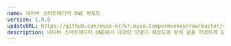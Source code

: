 ```yaml
---
name: 네이버 스마트에디터 ONE 뷰포트
version: 1.0.0
updateURL: https://github.com/myso-kr/kr.myso.tampermonkey/raw/master/service/com.naver.blog-write.viewport.user.js
description: 네이버 스마트에디터 ONE에서 다양한 단말기 해상도에 맞게 글을 작성하게 도와줍니다.
---
```


